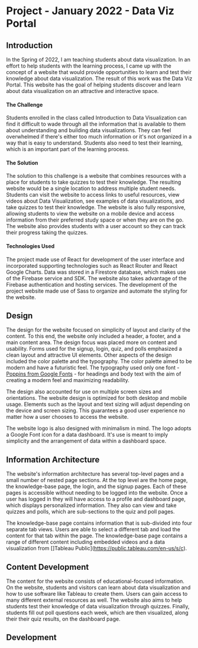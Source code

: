 # Project - January 2022 - Data Viz Portal

## Introduction

In the Spring of 2022, I am teaching students about data visualization. In an effort to help students with the learning process, I came up with the concept of a website that would provide opportunities to learn and test their knowledge about data visualization. The result of this work was the Data Viz Portal. This website has the goal of helping students discover and learn about data visualization on an attractive and interactive space.

#### The Challenge

Students enrolled in the class called Introduction to Data Visualization can find it difficult to wade through all the information that is available to them about understanding and building data visualizations. They can feel overwhelmed if there's either too much information or it's not organized in a way that is easy to understand. Students also need to test their learning, which is an important part of the learning process.

#### The Solution

The solution to this challenge is a website that combines resources with a place for students to take quizzes to test their knowledge. The resulting website would be a single location to address multiple student needs. Students can visit the website to access links to useful resources, view videos about Data Visualization, see examples of data visualizations, and take quizzes to test their knowledge. The website is also fully responsive, allowing students to view the website on a mobile device and access information from their preferred study space or when they are on the go. The website also provides students with a user account so they can track their progress taking the quizzes.

<!-- Image of website homepage -->

#### Technologies Used

The project made use of React for development of the user interface and incorporated supporting technologies such as React Router and React Google Charts. Data was stored in a Firestore database, which makes use of the Firebase service and SDK. The website also takes advantage of the Firebase authentication and hosting services. The development of the project website made use of Sass to organize and automate the styling for the website.

## Design

The design for the website focused on simplicity of layout and clarity of the content. To this end, the website only included a header, a footer, and a main content area. The design focus was placed more on content and usability. Forms used for the signup, login, quiz, and polls emphasized a clean layout and attractive UI elements. Other aspects of the design included the color palette and the typography. The color palette aimed to be modern and have a futuristic feel. The typography used only one font - [Poppins from Google Fonts](https://fonts.google.com/specimen/Poppins) - for headings and body text with the aim of creating a modern feel and maximizing readability.

<!-- Image of design options -->

The design also accounted for use on multiple screen sizes and orientations. The website design is optimized for both desktop and mobile usage. Elements such as the layout and text sizing will adjust depending on the device and screen sizing. This guarantees a good user experience no matter how a user chooses to access the website.

<!-- Image of desktop and mobile website versions -->

The website logo is also designed with minimalism in mind. The logo adopts a Google Font icon for a data dashboard. It's use is meant to imply simplicity and the arrangement of data within a dashboard space.

## Information Architecture

The website's information architecture has several top-level pages and a small number of nested page sections. At the top level are the home page, the knowledge-base page, the login, and the signup pages. Each of these pages is accessible without needing to be logged into the website. Once a user has logged in they will have access to a profile and dashboard page, which displays personalized information. They also can view and take quizzes and polls, which are sub-sections to the quiz and poll pages.

The knowledge-base page contains information that is sub-divided into four separate tab views. Users are able to select a different tab and load the content for that tab within the page. The knowledge-base page contains a range of different content including embedded videos and a data visualization from []Tableau Public](https://public.tableau.com/en-us/s/c).

## Content Development

The content for the website consists of educational-focused information. On the website, students and visitors can learn about data visualization and how to use software like Tableau to create them. Users can gain access to many different external resources as well. The website also aims to help students test their knowledge of data visualization through quizzes. Finally, students fill out poll questions each week, which are then visualized, along their their quiz results, on the dashboard page.

## Development
